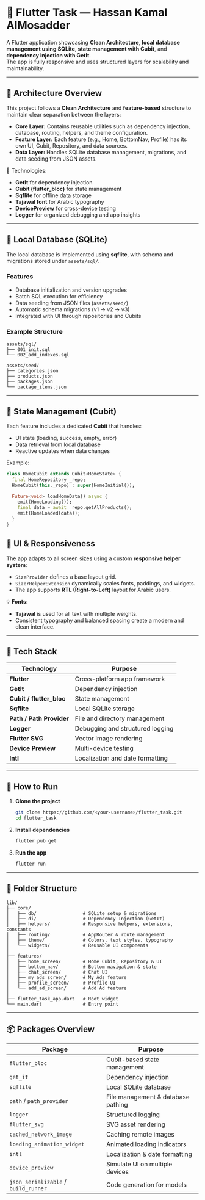 # 🏫 Flutter Task — Hassan Kamal AlMosadder

A Flutter application showcasing **Clean Architecture**, **local database management using SQLite**, **state management with Cubit**, and **dependency injection with GetIt**.  
The app is fully responsive and uses structured layers for scalability and maintainability.

---

## 🧱 Architecture Overview

This project follows a **Clean Architecture** and **feature-based** structure to maintain clear separation between the layers:

- **Core Layer:** Contains reusable utilities such as dependency injection, database, routing, helpers, and theme configuration.
- **Feature Layer:** Each feature (e.g., Home, BottomNav, Profile) has its own UI, Cubit, Repository, and data sources.
- **Data Layer:** Handles SQLite database management, migrations, and data seeding from JSON assets.

🧩 Technologies:

- **GetIt** for dependency injection
- **Cubit (flutter_bloc)** for state management
- **Sqflite** for offline data storage
- **Tajawal font** for Arabic typography
- **DevicePreview** for cross-device testing
- **Logger** for organized debugging and app insights

---

## 💾 Local Database (SQLite)

The local database is implemented using **sqflite**, with schema and migrations stored under `assets/sql/`.

### Features

- Database initialization and version upgrades
- Batch SQL execution for efficiency
- Data seeding from JSON files (`assets/seed/`)
- Automatic schema migrations (v1 → v2 → v3)
- Integrated with UI through repositories and Cubits

### Example Structure

    assets/sql/
    ├── 001_init.sql
    └── 002_add_indexes.sql

    assets/seed/
    ├── categories.json
    ├── products.json
    ├── packages.json
    └── package_items.json

---

## 🧠 State Management (Cubit)

Each feature includes a dedicated **Cubit** that handles:

- UI state (loading, success, empty, error)
- Data retrieval from local database
- Reactive updates when data changes

Example:

```dart
class HomeCubit extends Cubit<HomeState> {
  final HomeRepository _repo;
  HomeCubit(this._repo) : super(HomeInitial());

  Future<void> loadHomeData() async {
    emit(HomeLoading());
    final data = await _repo.getAllProducts();
    emit(HomeLoaded(data));
  }
}

```

## 🎨 UI & Responsiveness

The app adapts to all screen sizes using a custom **responsive helper system**:

- `SizeProvider` defines a base layout grid.
- `SizerHelperExtension` dynamically scales fonts, paddings, and widgets.
- The app supports **RTL (Right-to-Left)** layout for Arabic users.

💡 **Fonts:**

- **Tajawal** is used for all text with multiple weights.
- Consistent typography and balanced spacing create a modern and clean interface.

---

## 🧩 Tech Stack

| Technology | Purpose |
|-------------|----------|
| **Flutter** | Cross-platform app framework |
| **GetIt** | Dependency injection |
| **Cubit / flutter_bloc** | State management |
| **Sqflite** | Local SQLite storage |
| **Path / Path Provider** | File and directory management |
| **Logger** | Debugging and structured logging |
| **Flutter SVG** | Vector image rendering |
| **Device Preview** | Multi-device testing |
| **Intl** | Localization and date formatting |

---

## 🚀 How to Run

1. **Clone the project**
   ```bash
   git clone https://github.com/<your-username>/flutter_task.git
   cd flutter_task
   ```

2. **Install dependencies**
   ```bash
   flutter pub get
   ```
3. **Run the app**
   ```bash
   flutter run
   ```

---

## 🧪 Folder Structure
    lib/
    ├── core/
    │   ├── db/                 # SQLite setup & migrations
    │   ├── di/                 # Dependency Injection (GetIt)
    │   ├── helpers/            # Responsive helpers, extensions, constants
    │   ├── routing/            # AppRouter & route management
    │   ├── theme/              # Colors, text styles, typography
    │   └── widgets/            # Reusable UI components
    │
    ├── features/
    │   ├── home_screen/        # Home Cubit, Repository & UI
    │   ├── bottom_nav/         # Bottom navigation & state
    │   ├── chat_screen/        # Chat UI
    │   ├── my_ads_screen/      # My Ads feature
    │   ├── profile_screen/     # Profile UI
    │   └── add_ad_screen/      # Add Ad feature
    │
    ├── flutter_task_app.dart   # Root widget
    └── main.dart               # Entry point

---

## 📦 Packages Overview
| Package                              | Purpose                            |
| ------------------------------------ | ---------------------------------- |
| `flutter_bloc`                       | Cubit-based state management       |
| `get_it`                             | Dependency injection               |
| `sqflite`                            | Local SQLite database              |
| `path` / `path_provider`             | File management & database pathing |
| `logger`                             | Structured logging                 |
| `flutter_svg`                        | SVG asset rendering                |
| `cached_network_image`               | Caching remote images              |
| `loading_animation_widget`           | Animated loading indicators        |
| `intl`                               | Localization & date formatting     |
| `device_preview`                     | Simulate UI on multiple devices    |
| `json_serializable` / `build_runner` | Code generation for models         |
